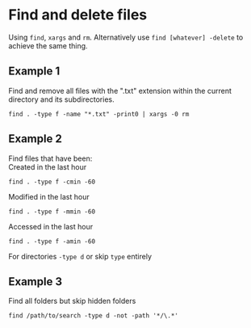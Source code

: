# Find and delete files

Using `find`, `xargs` and `rm`. Alternatively use `find [whatever] -delete` to achieve the same thing.

## Example 1

Find and remove all files with the ".txt" extension within the current directory and its subdirectories.

```
find . -type f -name "*.txt" -print0 | xargs -0 rm
```

## Example 2

Find files that have been:  
Created in the last hour

```
find . -type f -cmin -60
```

Modified in the last hour

```
find . -type f -mmin -60
```

Accessed in the last hour

```
find . -type f -amin -60
```

For directories `-type d` or skip `type` entirely

## Example 3

Find all folders but skip hidden folders

```
find /path/to/search -type d -not -path '*/\.*'
```
